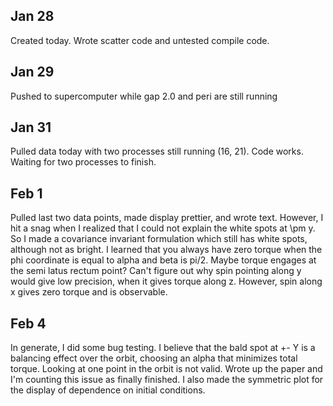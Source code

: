 ## Jan 28

Created today. Wrote scatter code and untested compile code.

## Jan 29

Pushed to supercomputer while gap 2.0 and peri are still running

## Jan 31

Pulled data today with two processes still running (16, 21). Code works. Waiting for two processes to finish.

## Feb 1 

Pulled last two data points, made display prettier, and wrote text. However, I hit a snag when I realized that I could not explain the white spots at \pm y. So I made a covariance invariant formulation which still has white spots, although not as bright. I learned that you always have zero torque when the phi coordinate is equal to alpha and beta is pi/2. Maybe torque engages at the semi latus rectum point? Can't figure out why spin pointing along y would give low precision, when it gives torque along z. However, spin along x gives zero torque and is observable.

## Feb 4

In generate, I did some bug testing. I believe that the bald spot at +- Y is a balancing effect over the orbit, choosing an alpha that minimizes total torque. Looking at one point in the orbit is not valid. Wrote up the paper and I'm counting this issue as finally finished. I also made the symmetric plot for the display of dependence on initial conditions.
